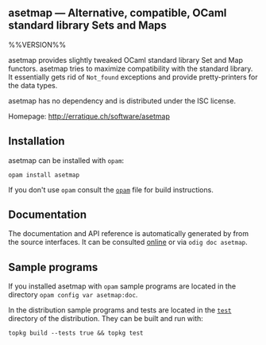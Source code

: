 asetmap — Alternative, compatible, OCaml standard library Sets and Maps
-------------------------------------------------------------------------------
%%VERSION%%

asetmap provides slightly tweaked OCaml standard library Set and Map
functors. asetmap tries to maximize compatibility with the standard
library. It essentially gets rid of `Not_found` exceptions and provide
pretty-printers for the data types.

asetmap has no dependency and is distributed under the ISC license.

Homepage: http://erratique.ch/software/asetmap  

## Installation

asetmap can be installed with `opam`:

    opam install asetmap

If you don't use `opam` consult the [`opam`](opam) file for build
instructions.

## Documentation

The documentation and API reference is automatically generated by from
the source interfaces. It can be consulted [online][doc] or via `odig
doc asetmap`.

[doc]: http://erratique.ch/software/asetmap/doc

## Sample programs

If you installed asetmap with `opam` sample programs are located in
the directory `opam config var asetmap:doc`.

In the distribution sample programs and tests are located in the
[`test`](test) directory of the distribution. They can be built and run
with:

    topkg build --tests true && topkg test 

